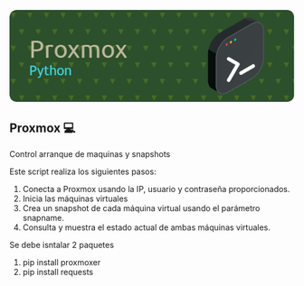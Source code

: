 ![Banner de proxmox](banner.png)
## Proxmox 💻
Control arranque de maquinas y snapshots 


Este script realiza los siguientes pasos:

1. Conecta a Proxmox usando la IP, usuario y contraseña proporcionados.
2. Inicia las máquinas virtuales 
3. Crea un snapshot de cada máquina virtual usando el parámetro snapname.
4. Consulta y muestra el estado actual de ambas máquinas virtuales.



Se debe isntalar 2 paquetes 

1. pip install proxmoxer
2. pip install requests

